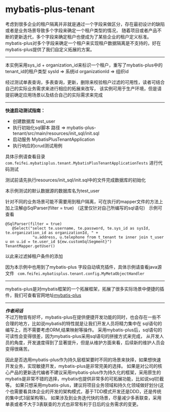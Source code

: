 # mybatis-plus-tenant

考虑到很多企业的租户隔离并非就是通过一个字段来做区分，存在最初设计的缺陷或者是业务场景导致多个字段来确定一个租户类型的情况，
随着项目或者产品不断的更新迭代，多个字段来确定租户也便成为了某些企业的租户定义标准。
mybatis-plus对多个字段来确定一个租户来实现租户数据隔离是不支持的，好在mybatis-plus提供了我们自定义拓展的方案。
***

本实例采用sys_id + organization_id来标识一个租户，重写了mybatis-plus中的tenant_id的租户类型
sysId => 系统id
organizationId => 组织id

经过测试单表查询，多表查询，更新，删除来校验租户过滤的可用性，读者可结合自己的实际业务需求来进行相应的拓展来改写，
该实例可用于生产环境，但是请提前确定应用场景以及结合自己的实际需求来完成

***

**快速启动测试指南：**
* 创建数据库 test_user
* 执行初始化sql脚本 路径 => mybatis-plus-tenant/src/main/resources/init_sql/init.sql
* 启动服务 MybatisPlusTenantApplication
* 执行响应的crud测试用例

具体示例请查看目录
`
com.feifei.mybatisplus.tenant.MybatisPlusTenantApplicationTests
`
进行代码测试

测试前请先执行resources/init_sql/init.sql中的文件完成数据库的初始化

本示例测试的默认数据源的数据库名为test_user

针对不同的业务场景可能不需要用到租户隔离，可在执行的mapper文件的方法上加上注解@SqlParser(filter = true)
（这里仅针对自己所编写的sql语句）
示例可查看
```
@SqlParser(filter = true)
   @Select("select te.username, te.password, te.sys_id as sysId, te.organization_id as organizationId, " +
            "u.address, u.telephone from t_tenant te inner join t_user u on u.id = te.user_id ${ew.customSqlSegment}")
TenantMapper.getUser()
```

以此来过滤掉租户条件的添加

因为本示例中也用到了mybatis-plus 字段自动填充插件，具体示例请查看java源文件
` 
com.feifei.mybatisplus.tenant.config.MyMetaObjectHandler
`

***

mybatis-plus是对mybatis框架的一个拓展框架，拓展了很多实际场景中便捷的插件，我们可查看官网地址[mybatis-plus](https://mp.baomidou.com/guide/)

***

***作者闲话***
<br>
不过万物皆有好坏，mybatis-plus在提供便捷开发功能的同时，也会存在一些不合理的地方，比如说mybatis的特性就是让我们开发人员将精力集中在
sql语句的编写上，而不需要考虑ORM,结果映射等操作。
采用mybatis-plus后，sql语句的可读性会变得很差，因为mybatis-plus采用sql语句的拼接方式来完成，
从开发人员的角度，开发速度得到了显著提升，但是从维护方面来看，后续新的维护人员会变得很痛苦。

因此是否选用mybatis-plus作为持久层框架要时不同的场景来抉择，如果想快速开发业务，实现敏捷开发，mybatis-plus是非常完美的选择。
如果是对公司的核心产品的更新迭代编者不建议采用mybatis-plus作为持久化的框架，采用原生的mybatis是非常不错的选择，mybatis也提供非常多的可拓展功能，比如说sql拦截等。
如果只想采用mybatis-plus，建议将项目业务领域和持久化领域做好划分(这个也需要看具体企业的开发的架构模式，基于TDD模式开发还是DDD，还是传统的集中式3层架构等)。
如果涉及到业务迭代快的场景，尽量减少多表联查，采用单表或者不大于3表联查的方式也非常有利于日后的业务需求的变更。
<br>